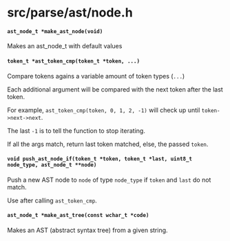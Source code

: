 # src/parse/ast/node.h

#### `ast_node_t *make_ast_node(void)`
Makes an ast_node_t with default values

#### `token_t *ast_token_cmp(token_t *token, ...)`
Compare tokens agains a variable amount of token types (`...`)

Each additional argument will be compared with the next token after the last token.

For example, `ast_token_cmp(token, 0, 1, 2, -1)` will check up until `token->next->next`.

The last `-1` is to tell the function to stop iterating.

If all the args match, return last token matched, else, the passed `token`.

#### `void push_ast_node_if(token_t *token, token_t *last, uint8_t node_type, ast_node_t **node)`
Push a new AST node to `node` of type `node_type` if `token` and `last` do not match.

Use after calling `ast_token_cmp`.

#### `ast_node_t *make_ast_tree(const wchar_t *code)`
Makes an AST (abstract syntax tree) from a given string.

